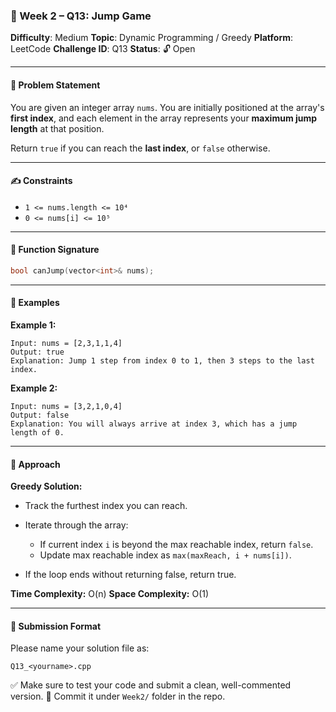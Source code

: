 
### 🧠 Week 2 – Q13: Jump Game

**Difficulty**: Medium
**Topic**: Dynamic Programming / Greedy
**Platform**: LeetCode
**Challenge ID**: Q13
**Status**: 🔓 Open

---

#### 📄 Problem Statement

You are given an integer array `nums`. You are initially positioned at the array's **first index**, and each element in the array represents your **maximum jump length** at that position.

Return `true` if you can reach the **last index**, or `false` otherwise.

---

#### ✍️ Constraints

* `1 <= nums.length <= 10⁴`
* `0 <= nums[i] <= 10⁵`

---

#### 🔧 Function Signature

```cpp
bool canJump(vector<int>& nums);
```

---

#### 📘 Examples

**Example 1:**

```
Input: nums = [2,3,1,1,4]
Output: true
Explanation: Jump 1 step from index 0 to 1, then 3 steps to the last index.
```

**Example 2:**

```
Input: nums = [3,2,1,0,4]
Output: false
Explanation: You will always arrive at index 3, which has a jump length of 0.
```

---

#### 🚀 Approach

**Greedy Solution:**

* Track the furthest index you can reach.
* Iterate through the array:

  * If current index `i` is beyond the max reachable index, return `false`.
  * Update max reachable index as `max(maxReach, i + nums[i])`.
* If the loop ends without returning false, return true.

**Time Complexity:** O(n)
**Space Complexity:** O(1)

---

#### 📁 Submission Format

Please name your solution file as:

```
Q13_<yourname>.cpp
```

✅ Make sure to test your code and submit a clean, well-commented version.
📌 Commit it under `Week2/` folder in the repo.
